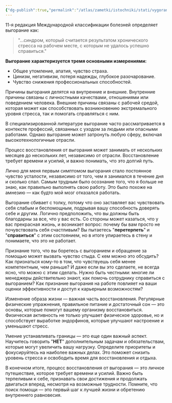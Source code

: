```yaml
---
{"dg-publish":true,"permalink":"/atlas/zametki/istochniki/stati/vygoranie-v-sfere-tehnologij/","tags":["post"],"noteIcon":"","created":"2023-12-13T00:02:11.013+05:00"}
---
```


11-я редакция Международной классификации болезней определяет выгорание как:
>"...синдром, который считается результатом хронического стресса на рабочем месте, с которым не удалось успешно справиться."

**Выгорание характеризуется тремя основными измерениями:**

- Общее утомление, апатия, чувство страха.
- Цинизм, негативизм, потеря надежды, глубокое разочарование.
- Чувство снижения профессиональных способностей.

Причины выгорания делятся на внутренние и внешние. Внутренние причины связаны с личностными качествами, отношениями или поведением человека. Внешние причины связаны с рабочей средой, которая может как способствовать возникновению экстремального уровня стресса, так и помогать справляться с ним.

В специализированной литературе выгорание часто рассматривается в контексте профессий, связанных с уходом за людьми или опасными работами. Однако выгорание может затронуть любую сферу, включая высокотехнологичные отрасли.

Процесс восстановления от выгорания может занимать от нескольких месяцев до нескольких лет, независимо от отрасли. Восстановление требует времени и усилий, и важно понимать, что это долгий путь.

Лично для меня первым симптомом выгорания стало постоянное чувство усталости, независимо от того, чем я занимался в течение дня и сколько спал. Самым трудным было осознание того, что я больше не знаю, как правильно выполнять свою работу. Это было похоже на амнезию — как будто мой мозг отказался работать.

Выгорание сбивает с толку, потому что оно заставляет вас чувствовать себя слабым и беспомощным, подрывая вашу способность доверять себе и другим. Логично предположить, что вы должны быть благодарны за все, что у вас есть. Со стороны может казаться, что у вас прекрасная жизнь, и возникает вопрос: почему бы вам просто не почувствовать себя счастливым? Вы пытаетесь "**перетерпеть**" и "**справиться**" с этим состоянием, но в итоге упираетесь в стену и понимаете, что это не работает.

Признание того, что вы боретесь с выгоранием и обращение за помощью может вызвать чувство стыда. С кем можно это обсудить? Как признаться кому-то в том, что чувствуешь себя менее компетентным, чем раньше? И даже если вы это сделаете, не всегда ясно, что можно с этим сделать. Нужно быть честными: многие ли менеджеры действительно знают, как помочь сотруднику справиться с выгоранием? Как признание выгорания на работе повлияет на ваши оценки эффективности и доступ к карьерным возможностям?

Изменение образа жизни — важная часть восстановления. Регулярные физические упражнения, правильное питание и достаточный сон — это основы, которые помогут вашему организму восстановиться. Физическая активность не только улучшает физическое здоровье, но и способствует выработке эндорфинов, которые улучшают настроение и уменьшают стресс.

Умение устанавливать границы — это еще один важный аспект. Научитесь говорить "**НЕТ**" дополнительным задачам и обязательствам, которые могут увеличить вашу нагрузку. Определите приоритеты и фокусируйтесь на наиболее важных делах. Это поможет снизить уровень стресса и освободить время для восстановления и отдыха.

В конечном итоге, процесс восстановления от выгорания — это личное путешествие, которое требует времени и усилий. Важно быть терпеливым к себе, признавать свои достижения и продолжать двигаться вперед, несмотря на возможные трудности. Помните, что поиск помощи — это первый шаг к лучшей жизни и обретению внутреннего равновесия.